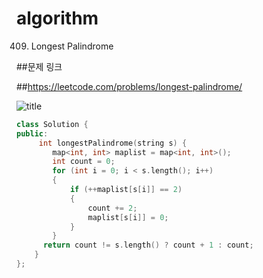 # algorithm
409. Longest Palindrome

##문제 링크  

##https://leetcode.com/problems/longest-palindrome/

![title](https://github.com/jungmin3834/algorithm/blob/master/image/longest-palindrome.JPG)


```cpp
class Solution {
public:
     int longestPalindrome(string s) {
        map<int, int> maplist = map<int, int>();
	    int count = 0;
	    for (int i = 0; i < s.length(); i++)
	    {
		    if (++maplist[s[i]] == 2)
		    {
		    	count += 2;
		    	maplist[s[i]] = 0;
		    }
    	}
	  return count != s.length() ? count + 1 : count;
    }
};
```
